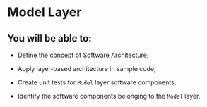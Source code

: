 # Model Layer

## You will be able to:

- Define the concept of Software Architecture;

- Apply layer-based architecture in sample code;

- Create unit tests for `Model` layer software components;

- Identify the software components belonging to the `Model` layer.
